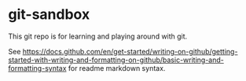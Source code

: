 # git-sandbox
This git repo is for learning and playing around with git.

See https://docs.github.com/en/get-started/writing-on-github/getting-started-with-writing-and-formatting-on-github/basic-writing-and-formatting-syntax for readme markdown syntax.
